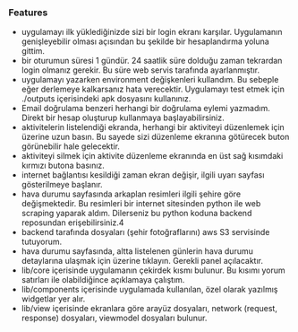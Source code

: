 ### Features
- uygulamayı ilk yüklediğinizde sizi bir login ekranı karşılar. Uygulamanın genişleyebilir olması açısından bu şekilde bir hesaplandırma yoluna gittim.
- bir oturumun süresi 1 gündür. 24 saatlik süre dolduğu zaman tekrardan login olmanız gerekir. Bu süre web servis tarafında ayarlanmıştır.
- uygulamayı yazarken environment değişkenleri kullandım. Bu sebeple eğer derlemeye kalkarsanız hata verecektir. Uygulamayı test etmek için ./outputs içerisindeki apk dosyasını kullanınız.
- Email doğrulama benzeri herhangi bir doğrulama eylemi yazmadım. Direkt bir hesap oluşturup  kullanmaya başlayabilirsiniz.
- aktivitelerin listelendiği ekranda, herhangi bir aktiviteyi düzenlemek için üzerine uzun basın.  Bu sayede sizi düzenleme ekranına götürecek buton görünebilir hale gelecektir.
- aktiviteyi silmek için aktivite düzenleme ekranında en üst sağ kısımdaki kırmızı butona basınız.
- internet bağlantısı kesildiği zaman ekran değişir, ilgili uyarı sayfası gösterilmeye başlanır.
- hava durumu sayfasında arkaplan resimleri ilgili şehire göre değişmektedir. Bu resimleri bir internet sitesinden python ile web scraping yaparak aldım. Dilerseniz bu python koduna backend reposundan erişebilirsiniz.4
- backend tarafında dosyaları (şehir fotoğraflarını) aws S3 servisinde tutuyorum.
- hava durumu sayfasında, altta listelenen günlerin hava durumu detaylarına ulaşmak için üzerine tıklayın. Gerekli panel açılacaktır.
- lib/core içerisinde uygulamanın çekirdek kısmı bulunur. Bu kısımı yorum satırları ile olabildiğince açıklamaya çalıştım.
- lib/components içerisinde uygulamada kullanılan, özel olarak yazılmış widgetlar yer alır.
- lib/view içerisinde ekranlara göre arayüz dosyaları, network (request, response) dosyaları, viewmodel dosyaları bulunur.